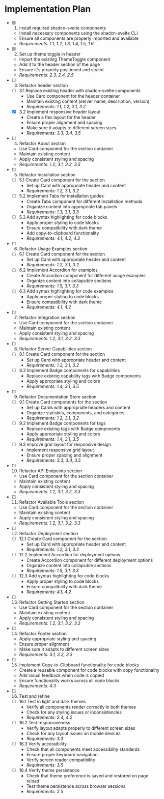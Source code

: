 # Implementation Plan

- [x] 1. Install required shadcn-svelte components
  - Install necessary components using the shadcn-svelte CLI
  - Ensure all components are properly imported and available
  - _Requirements: 1.1, 1.2, 1.3, 1.4, 1.5, 1.6_

- [x] 2. Set up theme toggle in header
  - Import the existing ThemeToggle component
  - Add it to the header section of the page
  - Ensure it's properly positioned and styled
  - _Requirements: 2.3, 2.4, 2.5_

- [ ] 3. Refactor header section
  - [ ] 3.1 Replace existing header with shadcn-svelte components
    - Use Card component for the header container
    - Maintain existing content (server name, description, version)
    - _Requirements: 1.1, 1.2, 3.1, 3.2_
  - [x] 3.2 Implement responsive header layout
    - Create a flex layout for the header
    - Ensure proper alignment and spacing
    - Make sure it adapts to different screen sizes
    - _Requirements: 3.3, 3.4, 3.5_

- [ ] 4. Refactor About section
  - Use Card component for the section container
  - Maintain existing content
  - Apply consistent styling and spacing
  - _Requirements: 1.2, 3.1, 3.2, 3.3_

- [ ] 5. Refactor Installation section
  - [ ] 5.1 Create Card component for the section
    - Set up Card with appropriate header and content
    - _Requirements: 1.2, 3.1, 3.2_
  - [ ] 5.2 Implement Tabs for installation guides
    - Create Tabs component for different installation methods
    - Organize content into appropriate tab panels
    - _Requirements: 1.3, 3.1, 3.3_
  - [ ] 5.3 Add syntax highlighting for code blocks
    - Apply proper styling to code blocks
    - Ensure compatibility with dark theme
    - Add copy-to-clipboard functionality
    - _Requirements: 4.1, 4.2, 4.3_

- [ ] 6. Refactor Usage Examples section
  - [ ] 6.1 Create Card component for the section
    - Set up Card with appropriate header and content
    - _Requirements: 1.2, 3.1, 3.2_
  - [ ] 6.2 Implement Accordion for examples
    - Create Accordion component for different usage examples
    - Organize content into collapsible sections
    - _Requirements: 1.5, 3.1, 3.3_
  - [ ] 6.3 Add syntax highlighting for code examples
    - Apply proper styling to code blocks
    - Ensure compatibility with dark theme
    - _Requirements: 4.1, 4.2_

- [ ] 7. Refactor Integration section
  - Use Card component for the section container
  - Maintain existing content
  - Apply consistent styling and spacing
  - _Requirements: 1.2, 3.1, 3.2, 3.3_

- [ ] 8. Refactor Server Capabilities section
  - [ ] 8.1 Create Card component for the section
    - Set up Card with appropriate header and content
    - _Requirements: 1.2, 3.1, 3.2_
  - [ ] 8.2 Implement Badge components for capabilities
    - Replace existing capability tags with Badge components
    - Apply appropriate styling and colors
    - _Requirements: 1.4, 3.1, 3.5_

- [ ] 9. Refactor Documentation Store section
  - [ ] 9.1 Create Card components for the section
    - Set up Cards with appropriate headers and content
    - Organize statistics, components, and categories
    - _Requirements: 1.2, 3.1, 3.2_
  - [ ] 9.2 Implement Badge components for tags
    - Replace existing tags with Badge components
    - Apply appropriate styling and colors
    - _Requirements: 1.4, 3.1, 3.5_
  - [ ] 9.3 Improve grid layout for responsive design
    - Implement responsive grid layout
    - Ensure proper spacing and alignment
    - _Requirements: 3.3, 3.4, 3.5_

- [ ] 10. Refactor API Endpoints section
  - Use Card component for the section container
  - Maintain existing content
  - Apply consistent styling and spacing
  - _Requirements: 1.2, 3.1, 3.2, 3.3_

- [ ] 11. Refactor Available Tools section
  - Use Card component for the section container
  - Maintain existing content
  - Apply consistent styling and spacing
  - _Requirements: 1.2, 3.1, 3.2, 3.3_

- [ ] 12. Refactor Deployment section
  - [ ] 12.1 Create Card component for the section
    - Set up Card with appropriate header and content
    - _Requirements: 1.2, 3.1, 3.2_
  - [ ] 12.2 Implement Accordion for deployment options
    - Create Accordion component for different deployment options
    - Organize content into collapsible sections
    - _Requirements: 1.5, 3.1, 3.3_
  - [ ] 12.3 Add syntax highlighting for code blocks
    - Apply proper styling to code blocks
    - Ensure compatibility with dark theme
    - _Requirements: 4.1, 4.2_

- [ ] 13. Refactor Getting Started section
  - Use Card component for the section container
  - Maintain existing content
  - Apply consistent styling and spacing
  - _Requirements: 1.2, 3.1, 3.2, 3.3_

- [ ] 14. Refactor Footer section
  - Apply appropriate styling and spacing
  - Ensure proper alignment
  - Make sure it adapts to different screen sizes
  - _Requirements: 3.1, 3.2, 3.3_

- [ ] 15. Implement Copy-to-Clipboard functionality for code blocks
  - Create a reusable component for code blocks with copy functionality
  - Add visual feedback when code is copied
  - Ensure functionality works across all code blocks
  - _Requirements: 4.3_

- [ ] 16. Test and refine
  - [ ] 16.1 Test in light and dark themes
    - Verify all components render correctly in both themes
    - Check for any styling issues or inconsistencies
    - _Requirements: 2.4, 4.2_
  - [ ] 16.2 Test responsiveness
    - Verify layout adapts properly to different screen sizes
    - Check for any layout issues on mobile devices
    - _Requirements: 3.3_
  - [ ] 16.3 Verify accessibility
    - Check that all components meet accessibility standards
    - Ensure proper keyboard navigation
    - Verify screen reader compatibility
    - _Requirements: 3.5_
  - [ ] 16.4 Verify theme persistence
    - Check that theme preference is saved and restored on page reload
    - Test theme persistence across browser sessions
    - _Requirements: 2.5_
